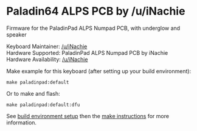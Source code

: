 # Paladin64 ALPS PCB by /u/iNachie

Firmware for the PaladinPad ALPS Numpad PCB, with underglow and speaker

Keyboard Maintainer: [/u/iNachie](https://github.com/nachie)  
Hardware Supported: PaladinPad ALPS Numpad PCB by iNachie  
Hardware Availability: [/u/iNachie](https://www.reddit.com/user/inachie/)

Make example for this keyboard (after setting up your build environment):

    make paladinpad:default

Or to make and flash:

    make paladinpad:default:dfu


See [build environment setup](https://docs.qmk.fm/build_environment_setup.html) then the [make instructions](https://docs.qmk.fm/make_instructions.html) for more information.
